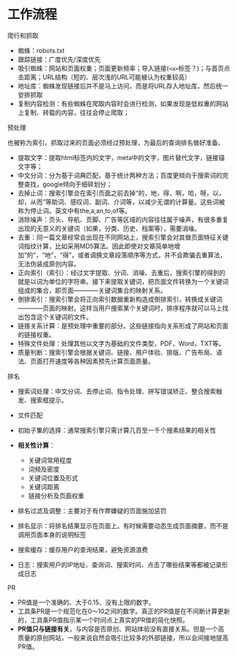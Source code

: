 # 工作流程
爬行和抓取
- 蜘蛛：robots.txt
- 跟踪链接：广度优先/深度优先
- 吸引蜘蛛：网站和页面权重；页面更新频率；导入链接(```<a>```标签？)；与首页点击距离；URL结构（短的、层次浅的URL可能被认为权重较高）
- 地址库：蜘蛛发现链接后并不是马上访问，而是将URL存入地址库，然后统一安排抓取
- 复制内容检测：有些蜘蛛在爬取内容时会进行检测，如果发现是低权重的网站上复制、转载的内容，往往会停止爬取；

预处理

也被称为索引。抓取过来的页面必须经过预处理，为最后的查询排名做好准备。
- 提取文字：提取html标签内的文字，meta中的文字，图片替代文字，链接锚文字等；
- 中文分词：分为基于词典匹配，基于统计两种方法；百度更倾向于搜索词的完整查找，google倾向于细碎划分；
- 去掉止词：搜索引擎会在索引页面之前去掉“的，地，得，啊，哈，呀，以，却，从而”等助词、感叹词、副词、介词等，以减少无谓的计算量。这些词被称为停止词。英文中有the,a,an,to,of等。
- 消除噪声：页头、导航、页脚、广告等区域的内容往往属于噪声，有很多重复出现的无意义的关键词（如果，分类、历史、档案等），需要消噪。
- 去重：同一篇文章经常会出现在不同网站上，搜索引擎会对其做页面特征关键词指纹计算，比如采用MD5算法。因此即使对文章简单地增加“的”，“地”，“得”，或者调换文章段落顺序等方式，并不会欺骗去重算法，无法伪装成原创内容。
- 正向索引（索引）：经过文字提取、分词、消噪、去重后，搜索引擎的得到的就是以词为单位的字符串。接下来提取关键词，把页面文件转换为一个关键词组成的集合，即页面————关键词集合的映射关系。
- 倒排索引：搜索引擎会将正向索引数据重新构造成倒排索引，转换成关键词————页面的映射。这样当用户搜索某个关键词时，排序程序就可以马上找出包含这个关键词的文件。
- 链接关系计算：是预处理中重要的部分。这些链接指向关系形成了网站和页面的链接权重。
- 特殊文件处理：处理其他以文字为基础的文件类型，PDF，Word，TXT等。
- 质量判断：搜索引擎会根据关键词、链接、用户体验、排版、广告布局、语法、页面打开速度等各种因素预先计算页面质量。

排名

- 搜索词处理：中文分词、去停止词、指令处理、拼写错误矫正、整合搜索触发、搜索框提示。
- 文件匹配
- 初始子集的选择：通常搜索引擎只需计算几百至一千个搜素结果的相关性
- **相关性计算**：

    - 关键词常用程度
    - 词频及密度
    - 关键词位置及形式
    - 关键词距离
    - 链接分析及页面权重
- 排名过滤及调整：主要对于有作弊嫌疑的页面施加惩罚
- 排名显示：将排名结果显示在页面上。有时候需要动态生成页面摘要，而不是调用页面本身的说明标签
- 搜索缓存：缓存用户的查询结果，避免资源浪费
- 日志：搜索用户的IP地址、查询词、搜索时间、点击了哪些结果等都被记录形成日志

PR

- PR值是一个准确的、大于0.15、没有上限的数字。
- 工具条PR是一个规范化在0～10之间的数字。真正的PR值是在不间断计算更新的，工具条PR值指示某一个时间点上真实的PR值的简化快照。
- **PR值只与链接有关**，与内容是否原创、网站体验没有直接关系。但是一个高质量的原创网站，一般来说自然会吸引比较多的外部链接，所以会间接地提高PR值。


